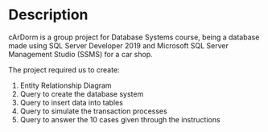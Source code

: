 # Description
cArDorm is a group project for Database Systems course, being a database made using SQL Server Developer 2019 and Microsoft SQL Server Management Studio (SSMS) for a car shop. 

The project required us to create:
1. Entity Relationship Diagram
2. Query to create the database system
3. Query to insert data into tables
4. Query to simulate the transaction processes
5. Query to answer the 10 cases given through the instructions
